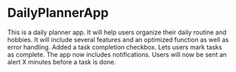 # DailyPlannerApp
This is a daily planner app. It will help users organize their daily routine and hobbies. It will include several features and an optimized function as well as error handling. Added a task completion checkbox. Lets users mark tasks as complete. The app now includes notifications. Users will now be sent an alert X minutes before a task is done. 
